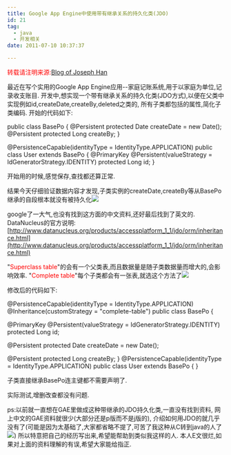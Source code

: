 ```yaml
---
title: Google App Engine中使用带有继承关系的持久化类(JDO)
id: 21
tag:
  - java
  - 开发相关
date: 2011-07-10 10:37:37

---
```


<span style="color: #ff0000;">转载请注明来源:</span>[Blog of Joseph Han](../ "Blog of Joseph Han")

最近在写个实用的Google App Engine应用--家庭记账系统,用于以家庭为单位,记录收支账目.
开发中,想实现一个带有继承关系的持久化类(JDO方式),以便在父类中实现例如id,createDate,createBy,deleted之类的,
所有子类都包括的属性,简化子类编码.
开始的代码如下:

public class BasePo {
@Persistent
protected Date createDate = new Date();
@Persistent
protected Long createBy;
}

@PersistenceCapable(identityType = IdentityType.APPLICATION)
public class User extends BasePo {
@PrimaryKey
@Persistent(valueStrategy = IdGeneratorStrategy.IDENTITY)
protected Long id;
}

开始用的时候,感觉保存,查找都还算正常.

结果今天仔细验证数据内容才发现,子类实例的createDate,createBy等从BasePo继承的自段根本就没有被持久化![](http://img.baidu.com/hi/face/i_f31.gif)

google了一大气,也没有找到这方面的中文资料,还好最后找到了英文的.
DataNucleus的官方说明:[http://www.datanucleus.org/products/accessplatform_1_1/jdo/orm/inheritance.html](http://www.datanucleus.org/products/accessplatform_1_1/jdo/orm/inheritance.html)

"<span style="color: #ff0000;">Superclass table</span>"的会有一个父类表,而且数据量是随子类数据量而增大的,会影响效率.
"<span style="color: #ff0000;">Complete table</span>"每个子类都会有一张表,就选这个方法了![](http://img.baidu.com/hi/face/i_f01.gif)

修改后的代码如下:

@PersistenceCapable(identityType = IdentityType.APPLICATION)
@Inheritance(customStrategy = "complete-table")
public class BasePo {

@PrimaryKey
@Persistent(valueStrategy = IdGeneratorStrategy.IDENTITY)
protected Long id;

@Persistent
protected Date createDate = new Date();

@Persistent
protected Long createBy;
}
@PersistenceCapable(identityType = IdentityType.APPLICATION)
public class User extends BasePo {
}

子类直接继承BasePo连主键都不需要声明了.

实际测试,增删改查都没有问题.

ps:以前就一直想在GAE里做成这种带继承的JDO持久化类,一直没有找到资料,
网上中文的GAE资料就很少(大部分还是p版而不是j版的),
介绍如何用JDO的就几乎没有了(可能是因为太基础了,大家都省略不提了,可苦了我这种从C转到java的人了![](http://img.baidu.com/hi/face/i_f03.gif))
所以特意把自己的经历写出来,希望能帮助到类似我这样的人.
本人E文很烂,如果对上面的资料理解的有误,希望大家能给指正.